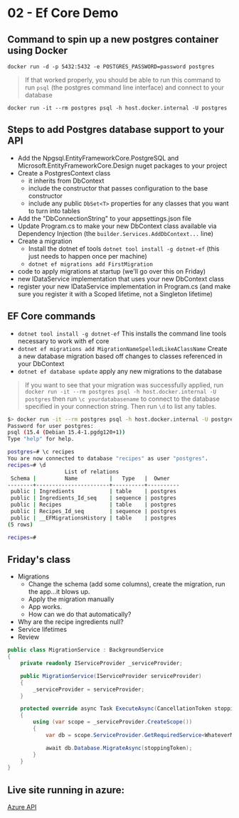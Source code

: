 # 02 - Ef Core Demo

## Command to spin up a new postgres container using Docker

`docker run -d -p 5432:5432 -e POSTGRES_PASSWORD=password postgres`

> If that worked properly, you should be able to run this command to run `psql` (the postgres command line interface) and connect to your database

`docker run -it --rm postgres psql -h host.docker.internal -U postgres`

## Steps to add Postgres database support to your API
- Add the Npgsql.EntityFrameworkCore.PostgreSQL and Microsoft.EntityFrameworkCore.Design nuget packages to your project
- Create a PostgresContext class 
    - it inherits from DbContext
    - include the constructor that passes configuration to the base constructor
    - include any public `DbSet<T>` properties for any classes that you want to turn into tables
- Add the "DbConnectionString" to your appsettings.json file
- Update Program.cs to make your new DbContext class available via Dependency Injection (the `builder.Services.AddDbContext...` line)
- Create a migration
  - Install the dotnet ef tools `dotnet tool install -g dotnet-ef` (this just needs to happen once per machine)
  - `dotnet ef migrations add FirstMigration`
- code to apply migrations at startup (we'll go over this on Friday)
- new IDataService implementation that uses your new DbContext class
- register your new IDataService implementation in Program.cs (and make sure you register it with a Scoped lifetime, not a Singleton lifetime)

## EF Core commands

- `dotnet tool install -g dotnet-ef` This installs the command line tools necessary to work with ef core
- `dotnet ef migrations add MigrationNameSpelledLikeAClassName` Create a new database migration based off changes to classes referenced in your DbContext
- `dotnet ef database update` apply any new migrations to the database

> If you want to see that your migration was successfully applied, run `docker run -it --rm postgres psql -h host.docker.internal -U postgres` then 
> run `\c yourdatabasename` to connect to the database specified in your connection string.  Then run `\d` to list any tables.
> 
```bash
$> docker run -it --rm postgres psql -h host.docker.internal -U postgres
Password for user postgres:
psql (15.4 (Debian 15.4-1.pgdg120+1))
Type "help" for help.

postgres=# \c recipes
You are now connected to database "recipes" as user "postgres".
recipes=# \d
                  List of relations
 Schema |         Name          |   Type   |  Owner
--------+-----------------------+----------+----------
 public | Ingredients           | table    | postgres
 public | Ingredients_Id_seq    | sequence | postgres
 public | Recipes               | table    | postgres
 public | Recipes_Id_seq        | sequence | postgres
 public | __EFMigrationsHistory | table    | postgres
(5 rows)

recipes=#
```

## Friday's class

- Migrations
  - Change the schema (add some columns), create the migration, run the app...it blows up.
  - Apply the migration manually
  - App works.
  - How can we do that automatically?
- Why are the recipe ingredients null?
- Service lifetimes
- Review 

```csharp
public class MigrationService : BackgroundService
{
    private readonly IServiceProvider _serviceProvider;

    public MigrationService(IServiceProvider serviceProvider)
    {
        _serviceProvider = serviceProvider;
    }

    protected override async Task ExecuteAsync(CancellationToken stoppingToken)
    {
        using (var scope = _serviceProvider.CreateScope())
        {
            var db = scope.ServiceProvider.GetRequiredService<WhateverMyContextIs>();

            await db.Database.MigrateAsync(stoppingToken);
        }
    }
}
```

## Live site running in azure:

[Azure API](https://appsvclinux2.azurewebsites.net/recipe)